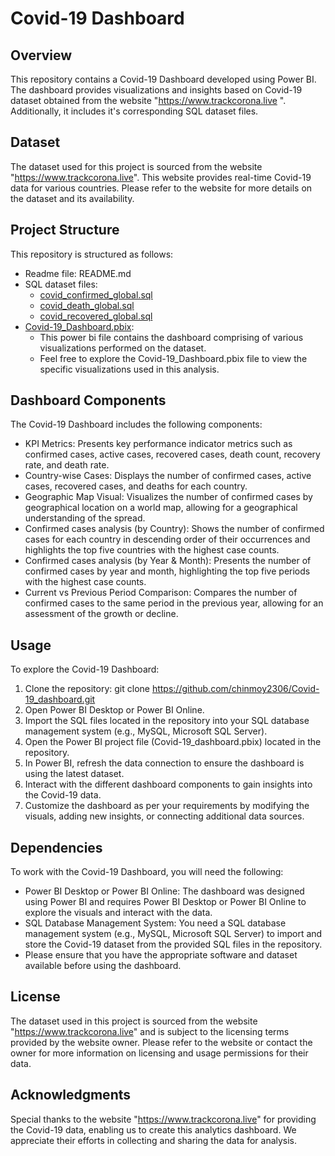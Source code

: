 # Covid-19 Dashboard
## Overview
This repository contains a Covid-19 Dashboard developed using Power BI. The dashboard provides visualizations and insights based on Covid-19 dataset obtained from the website "https://www.trackcorona.live ". Additionally, it includes it's corresponding SQL dataset files.
## Dataset
The dataset used for this project is sourced from the website "https://www.trackcorona.live". This website provides real-time Covid-19 data for various countries. Please refer to the website for more details on the dataset and its availability.
## Project Structure
This repository is structured as follows:
-	Readme file: README.md
-	SQL dataset files:
	- [covid_confirmed_global.sql](https://github.com/chinmoy2306/Covid-19_dashboard/blob/4b06a7fbcab8f90372d788d8c249dd7ddb0d70df/covid_confirmed_global.sql)
	- [covid_death_global.sql](https://github.com/chinmoy2306/Covid-19_dashboard/blob/4b06a7fbcab8f90372d788d8c249dd7ddb0d70df/covid_death_global.sql)
	- [covid_recovered_global.sql](https://github.com/chinmoy2306/Covid-19_dashboard/blob/4b06a7fbcab8f90372d788d8c249dd7ddb0d70df/covid_recovered_global.sql)
-	[Covid-19_Dashboard.pbix](https://github.com/chinmoy2306/Covid-19_dashboard/blob/4b06a7fbcab8f90372d788d8c249dd7ddb0d70df/Covid-19_Dashboard.pbix):
	- This power bi file contains the dashboard comprising of various visualizations performed on the dataset.
	- Feel free to explore the Covid-19_Dashboard.pbix file to view the specific visualizations used in this analysis.
## Dashboard Components
The Covid-19 Dashboard includes the following components:
-	KPI Metrics: Presents key performance indicator metrics such as confirmed cases, active cases, recovered cases, death count, recovery rate, and death rate.
-	Country-wise Cases: Displays the number of confirmed cases, active cases, recovered cases, and deaths for each country.
-	Geographic Map Visual: Visualizes the number of confirmed cases by geographical location on a world map, allowing for a geographical understanding of the spread.
-	Confirmed cases analysis (by Country): Shows the number of confirmed cases for each country in descending order of their occurrences and highlights the top five countries with the highest case counts.
-	Confirmed cases analysis (by Year & Month): Presents the number of confirmed cases by year and month, highlighting the top five periods with the highest case counts.
-	Current vs Previous Period Comparison: Compares the number of confirmed cases to the same period in the previous year, allowing for an assessment of the growth or decline.
## Usage
To explore the Covid-19 Dashboard:
1.	Clone the repository: git clone https://github.com/chinmoy2306/Covid-19_dashboard.git
2.	Open Power BI Desktop or Power BI Online.
3.	Import the SQL files located in the repository into your SQL database management system (e.g., MySQL, Microsoft SQL Server).
4.	Open the Power BI project file (Covid-19_dashboard.pbix) located in the repository.
5.	In Power BI, refresh the data connection to ensure the dashboard is using the latest dataset.
6.	Interact with the different dashboard components to gain insights into the Covid-19 data.
7.	Customize the dashboard as per your requirements by modifying the visuals, adding new insights, or connecting additional data sources.
## Dependencies
To work with the Covid-19 Dashboard, you will need the following:
-	Power BI Desktop or Power BI Online: The dashboard was designed using Power BI and requires Power BI Desktop or Power BI Online to explore the visuals and interact with the data.
-	SQL Database Management System: You need a SQL database management system (e.g., MySQL, Microsoft SQL Server) to import and store the Covid-19 dataset from the provided SQL files in the repository.
-	Please ensure that you have the appropriate software and dataset available before using the dashboard.
## License
The dataset used in this project is sourced from the website "https://www.trackcorona.live" and is subject to the licensing terms provided by the website owner. Please refer to the website or contact the owner for more information on licensing and usage permissions for their data.
## Acknowledgments
Special thanks to the website "https://www.trackcorona.live" for providing the Covid-19 data, enabling us to create this analytics dashboard. We appreciate their efforts in collecting and sharing the data for analysis.
